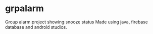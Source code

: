 # grpalarm
Group alarm project showing snooze status 
Made using java, firebase database and android studios. 
